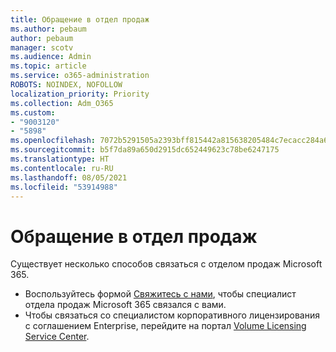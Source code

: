 ```yaml
---
title: Обращение в отдел продаж
ms.author: pebaum
author: pebaum
manager: scotv
ms.audience: Admin
ms.topic: article
ms.service: o365-administration
ROBOTS: NOINDEX, NOFOLLOW
localization_priority: Priority
ms.collection: Adm_O365
ms.custom:
- "9003120"
- "5898"
ms.openlocfilehash: 7072b5291505a2393bff815442a815638205484c7ecacc284a6fc52229fee470
ms.sourcegitcommit: b5f7da89a650d2915dc652449623c78be6247175
ms.translationtype: HT
ms.contentlocale: ru-RU
ms.lasthandoff: 08/05/2021
ms.locfileid: "53914988"
---
```

# <a name="contact-the-sales-team"></a>Обращение в отдел продаж

Существует несколько способов связаться с отделом продаж Microsoft 365.

- Воспользуйтесь формой [Свяжитесь с нами](https://go.microsoft.com/fwlink/p/?LinkId=518644&clcid=0x0409), чтобы специалист отдела продаж Microsoft 365 связался с вами.
- Чтобы связаться со специалистом корпоративного лицензирования с соглашением Enterprise, перейдите на портал [Volume Licensing Service Center](https://go.microsoft.com/fwlink/p/?LinkId=329762).
